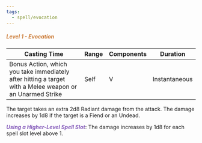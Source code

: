 ```yaml
---
tags:
  - spell/evocation
---
```

##### *<span style="color:rgb(203, 123, 55)">Level 1 - Evocation</span>*

|Casting Time|Range|Components|Duration|
|---|---|---|---|
|Bonus Action, which you take immediately after hitting a target with a Melee weapon or an Unarmed Strike|Self|V|Instantaneous|


The target takes an extra 2d8 Radiant damage from the attack. The damage increases by 1d8 if the target is a Fiend or an Undead. 

***<span style="color:rgb(134, 93, 187)">Using a Higher-Level Spell Slot</span>***: The damage increases by 1d8 for each spell slot level above 1.